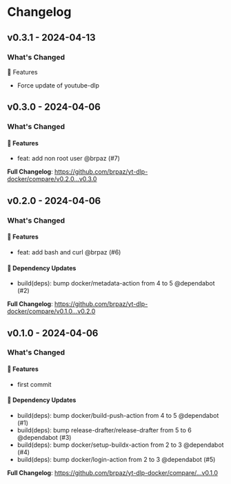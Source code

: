 # Changelog

## v0.3.1 - 2024-04-13

### What's Changed

🚀 Features

- Force update of youtube-dlp

## v0.3.0 - 2024-04-06

### What's Changed

#### 🚀 Features

- feat: add non root user @brpaz (#7)

**Full Changelog**: https://github.com/brpaz/yt-dlp-docker/compare/v0.2.0...v0.3.0

## v0.2.0 - 2024-04-06

### What's Changed

#### 🚀 Features

- feat: add bash and curl @brpaz (#6)

#### 🧩 Dependency Updates

- build(deps): bump docker/metadata-action from 4 to 5 @dependabot (#2)

**Full Changelog**: https://github.com/brpaz/yt-dlp-docker/compare/v0.1.0...v0.2.0

## v0.1.0 - 2024-04-06

### What's Changed

#### 🚀 Features

- first commit

#### 🧩 Dependency Updates

- build(deps): bump docker/build-push-action from 4 to 5 @dependabot (#1)
- build(deps): bump release-drafter/release-drafter from 5 to 6 @dependabot (#3)
- build(deps): bump docker/setup-buildx-action from 2 to 3 @dependabot (#4)
- build(deps): bump docker/login-action from 2 to 3 @dependabot (#5)

**Full Changelog**: https://github.com/brpaz/yt-dlp-docker/compare/...v0.1.0
